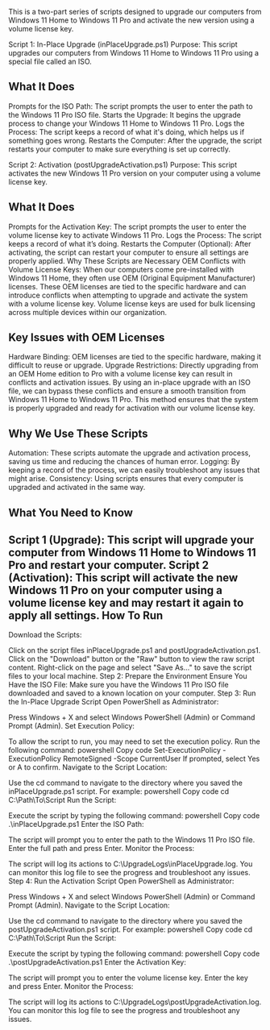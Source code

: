 This is a two-part series of scripts designed to upgrade our computers from Windows 11 Home to Windows 11 Pro and activate the new version using a volume license key.

Script 1: In-Place Upgrade (inPlaceUpgrade.ps1) 
Purpose: This script upgrades our computers from Windows 11 Home to Windows 11 Pro using a special file called an ISO.

What It Does
-------------------------------------------------------------------------------------------------------------------------------------------------------------------------------------------------------------------------------------------------------------------------
Prompts for the ISO Path: The script prompts the user to enter the path to the Windows 11 Pro ISO file.
Starts the Upgrade: It begins the upgrade process to change your Windows 11 Home to Windows 11 Pro. 
Logs the Process: The script keeps a record of what it's doing, which helps us if something goes wrong. 
Restarts the Computer: After the upgrade, the script restarts your computer to make sure everything is set up correctly.

Script 2: Activation (postUpgradeActivation.ps1)
Purpose: This script activates the new Windows 11 Pro version on your computer using a volume license key.

What It Does
-------------------------------------------------------------------------------------------------------------------------------------------------------------------------------------------------------------------------------------------------------------------------
Prompts for the Activation Key: The script prompts the user to enter the volume license key to activate Windows 11 Pro. Logs the Process: The script keeps a record of what it’s doing.
Restarts the Computer (Optional): After activating, the script can restart your computer to ensure all settings are properly applied.
Why These Scripts are Necessary OEM Conflicts with Volume License Keys: When our computers come pre-installed with Windows 11 Home, they often use OEM (Original Equipment Manufacturer) licenses. 
These OEM licenses are tied to the specific hardware and can introduce conflicts when attempting to upgrade and activate the system with a volume license key. Volume license keys are used for bulk licensing across multiple devices within our organization.

Key Issues with OEM Licenses
-------------------------------------------------------------------------------------------------------------------------------------------------------------------------------------------------------------------------------------------------------------------------
Hardware Binding: OEM licenses are tied to the specific hardware, making it difficult to reuse or upgrade. Upgrade Restrictions: Directly upgrading from an OEM Home edition to Pro with a volume license key can result in conflicts and activation issues. 
By using an in-place upgrade with an ISO file, we can bypass these conflicts and ensure a smooth transition from Windows 11 Home to Windows 11 Pro. This method ensures that the system is properly upgraded and ready for activation with our volume license key.

Why We Use These Scripts 
-------------------------------------------------------------------------------------------------------------------------------------------------------------------------------------------------------------------------------------------------------------------------
Automation: These scripts automate the upgrade and activation process, saving us time and reducing the chances of human error.
Logging: By keeping a record of the process, we can easily troubleshoot any issues that might arise.
Consistency: Using scripts ensures that every computer is upgraded and activated in the same way.

What You Need to Know
-------------------------------------------------------------------------------------------------------------------------------------------------------------------------------------------------------------------------------------------------------------------------
 Script 1 (Upgrade): This script will upgrade your computer from Windows 11 Home to Windows 11 Pro and restart your computer.
 Script 2 (Activation): This script will activate the new Windows 11 Pro on your computer using a volume license key and may restart it again to apply all settings.
How To Run
-------------------------------------------------------------------------------------------------------------------------------------------------------------------------------------------------------------------------------------------------------------------------
Download the Scripts:

Click on the script files inPlaceUpgrade.ps1 and postUpgradeActivation.ps1.
Click on the "Download" button or the "Raw" button to view the raw script content.
Right-click on the page and select "Save As..." to save the script files to your local machine.
Step 2: Prepare the Environment
Ensure You Have the ISO File:
Make sure you have the Windows 11 Pro ISO file downloaded and saved to a known location on your computer.
Step 3: Run the In-Place Upgrade Script
Open PowerShell as Administrator:

Press Windows + X and select Windows PowerShell (Admin) or Command Prompt (Admin).
Set Execution Policy:

To allow the script to run, you may need to set the execution policy. Run the following command:
powershell
Copy code
Set-ExecutionPolicy -ExecutionPolicy RemoteSigned -Scope CurrentUser
If prompted, select Yes or A to confirm.
Navigate to the Script Location:

Use the cd command to navigate to the directory where you saved the inPlaceUpgrade.ps1 script. For example:
powershell
Copy code
cd C:\Path\To\Script
Run the Script:

Execute the script by typing the following command:
powershell
Copy code
.\inPlaceUpgrade.ps1
Enter the ISO Path:

The script will prompt you to enter the path to the Windows 11 Pro ISO file. Enter the full path and press Enter.
Monitor the Process:

The script will log its actions to C:\UpgradeLogs\inPlaceUpgrade.log. You can monitor this log file to see the progress and troubleshoot any issues.
Step 4: Run the Activation Script
Open PowerShell as Administrator:

Press Windows + X and select Windows PowerShell (Admin) or Command Prompt (Admin).
Navigate to the Script Location:

Use the cd command to navigate to the directory where you saved the postUpgradeActivation.ps1 script. For example:
powershell
Copy code
cd C:\Path\To\Script
Run the Script:

Execute the script by typing the following command:
powershell
Copy code
.\postUpgradeActivation.ps1
Enter the Activation Key:

The script will prompt you to enter the volume license key. Enter the key and press Enter.
Monitor the Process:

The script will log its actions to C:\UpgradeLogs\postUpgradeActivation.log. You can monitor this log file to see the progress and troubleshoot any issues.

